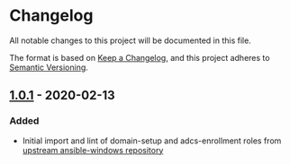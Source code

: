 # Changelog

All notable changes to this project will be documented in this file.

The format is based on [Keep a Changelog](https://keepachangelog.com/en/1.0.0/),
and this project adheres to [Semantic Versioning](https://semver.org/spec/v2.0.0.html).

## [1.0.1] - 2020-02-13

### Added
- Initial import and lint of domain-setup and adcs-enrollment roles from
  [upstream ansible-windows
  repository](https://github.com/jborean93/ansible-windows)

[1.0.1]: https://github.com/inverse-inc/ansible-windows/releases/tag/v1.0.1
